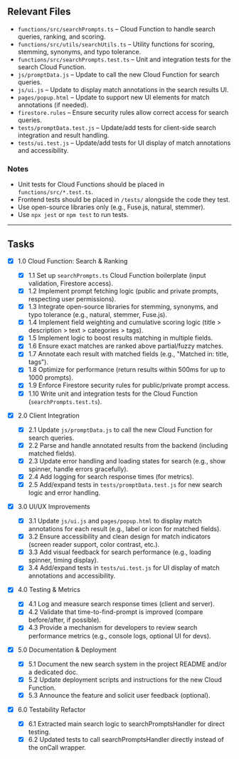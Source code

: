 ## Relevant Files

- `functions/src/searchPrompts.ts` – Cloud Function to handle search queries, ranking, and scoring.
- `functions/src/utils/searchUtils.ts` – Utility functions for scoring, stemming, synonyms, and typo tolerance.
- `functions/src/searchPrompts.test.ts` – Unit and integration tests for the search Cloud Function.
- `js/promptData.js` – Update to call the new Cloud Function for search queries.
- `js/ui.js` – Update to display match annotations in the search results UI.
- `pages/popup.html` – Update to support new UI elements for match annotations (if needed).
- `firestore.rules` – Ensure security rules allow correct access for search queries.
- `tests/promptData.test.js` – Update/add tests for client-side search integration and result handling.
- `tests/ui.test.js` – Update/add tests for UI display of match annotations and accessibility.

### Notes

- Unit tests for Cloud Functions should be placed in `functions/src/*.test.ts`.
- Frontend tests should be placed in `/tests/` alongside the code they test.
- Use open-source libraries only (e.g., Fuse.js, natural, stemmer).
- Use `npx jest` or `npm test` to run tests.

---

## Tasks

- [x] 1.0 Cloud Function: Search & Ranking

  - [x] 1.1 Set up `searchPrompts.ts` Cloud Function boilerplate (input validation, Firestore access).
  - [x] 1.2 Implement prompt fetching logic (public and private prompts, respecting user permissions).
  - [x] 1.3 Integrate open-source libraries for stemming, synonyms, and typo tolerance (e.g., natural, stemmer, Fuse.js).
  - [x] 1.4 Implement field weighting and cumulative scoring logic (title > description > text > categories > tags).
  - [x] 1.5 Implement logic to boost results matching in multiple fields.
  - [x] 1.6 Ensure exact matches are ranked above partial/fuzzy matches.
  - [x] 1.7 Annotate each result with matched fields (e.g., "Matched in: title, tags").
  - [x] 1.8 Optimize for performance (return results within 500ms for up to 1000 prompts).
  - [x] 1.9 Enforce Firestore security rules for public/private prompt access.
  - [x] 1.10 Write unit and integration tests for the Cloud Function (`searchPrompts.test.ts`).

- [x] 2.0 Client Integration

  - [x] 2.1 Update `js/promptData.js` to call the new Cloud Function for search queries.
  - [x] 2.2 Parse and handle annotated results from the backend (including matched fields).
  - [x] 2.3 Update error handling and loading states for search (e.g., show spinner, handle errors gracefully).
  - [x] 2.4 Add logging for search response times (for metrics).
  - [x] 2.5 Add/expand tests in `tests/promptData.test.js` for new search logic and error handling.

- [x] 3.0 UI/UX Improvements

  - [x] 3.1 Update `js/ui.js` and `pages/popup.html` to display match annotations for each result (e.g., label or icon for matched fields).
  - [x] 3.2 Ensure accessibility and clean design for match indicators (screen reader support, color contrast, etc.).
  - [x] 3.3 Add visual feedback for search performance (e.g., loading spinner, timing display).
  - [x] 3.4 Add/expand tests in `tests/ui.test.js` for UI display of match annotations and accessibility.

- [x] 4.0 Testing & Metrics

  - [x] 4.1 Log and measure search response times (client and server).
  - [x] 4.2 Validate that time-to-find-prompt is improved (compare before/after, if possible).
  - [x] 4.3 Provide a mechanism for developers to review search performance metrics (e.g., console logs, optional UI for devs).

- [x] 5.0 Documentation & Deployment

  - [x] 5.1 Document the new search system in the project README and/or a dedicated doc.
  - [x] 5.2 Update deployment scripts and instructions for the new Cloud Function.
  - [x] 5.3 Announce the feature and solicit user feedback (optional).

- [x] 6.0 Testability Refactor
  - [x] 6.1 Extracted main search logic to searchPromptsHandler for direct testing.
  - [x] 6.2 Updated tests to call searchPromptsHandler directly instead of the onCall wrapper.
